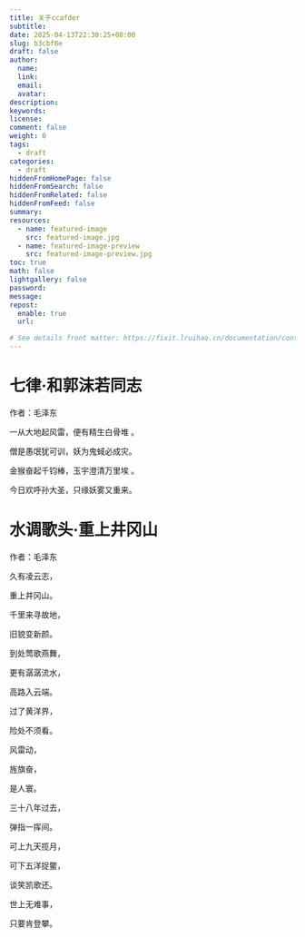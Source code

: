 ```yaml
---
title: 关于ccafder
subtitle:
date: 2025-04-13T22:30:25+08:00
slug: b3cbf8e
draft: false
author:
  name:
  link:
  email:
  avatar:
description:
keywords:
license:
comment: false
weight: 0
tags:
  - draft
categories:
  - draft
hiddenFromHomePage: false
hiddenFromSearch: false
hiddenFromRelated: false
hiddenFromFeed: false
summary:
resources:
  - name: featured-image
    src: featured-image.jpg
  - name: featured-image-preview
    src: featured-image-preview.jpg
toc: true
math: false
lightgallery: false
password:
message:
repost:
  enable: true
  url:

# See details front matter: https://fixit.lruihao.cn/documentation/content-management/introduction/#front-matter
---
```


<!--more-->


# 七律·和郭沫若同志

作者：毛泽东

一从大地起风雷，便有精生白骨堆 。

僧是愚氓犹可训，妖为鬼蜮必成灾。

金猴奋起千钧棒，玉宇澄清万里埃 。

今日欢呼孙大圣，只缘妖雾又重来。


# 水调歌头·重上井冈山

作者：毛泽东

久有凌云志，

重上井冈山。

千里来寻故地，

旧貌变新颜。

到处莺歌燕舞，

更有潺潺流水，

高路入云端。

过了黄洋界，

险处不须看。


风雷动，

旌旗奋，

是人寰。

三十八年过去，

弹指一挥间。

可上九天揽月，

可下五洋捉鳖，

谈笑凯歌还。

世上无难事，

只要肯登攀。